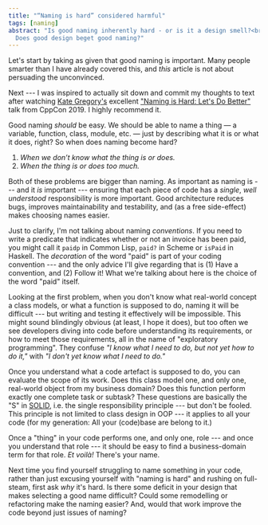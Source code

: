 ```yaml
---
title: "“Naming is hard” considered harmful"
tags: [naming]
abstract: "Is good naming inherently hard - or is it a design smell?<br/>
  Does good design beget good naming?"
---
```


Let's start by taking as given that good naming is important. Many
people smarter than I have already covered this, and *this* article is
not about persuading the unconvinced.

Next --- I was inspired to actually sit down and commit my thoughts to
text after watching [Kate
Gregory's](http://www.gregcons.com/kateblog/) excellent ["Naming is
Hard: Let's Do Better"](https://www.youtube.com/watch?v=MBRoCdtZOYg
"Kate Gregory at CppCon 2019") talk from CppCon 2019. I highly
recommend it.

Good naming *should* be easy. We should be able to name a thing — a
variable, function, class, module, etc. — just by describing what it
is or what it does, right? So when does naming become hard?
1. *When we don’t know what the thing is or does.*
2. *When the thing is or does too much.*

Both of these problems are bigger than naming. As important as naming
is --- and it *is* important --- ensuring that each piece of code has
a *single*, *well understood* responsibility is more important. Good
architecture reduces bugs, improves maintainability and testability,
and (as a free side-effect) makes choosing names easier.

Just to clarify, I'm not talking about naming *conventions*. If you
need to write a predicate that indicates whether or not an invoice has
been paid, you might call it `paidp` in Common Lisp, `paid?` in Scheme
or `isPaid` in Haskell. The *decoration* of the word "paid" is part of
your coding convention --- and the only advice I'll give regarding
that is (1) Have a convention, and (2) Follow it! What we're talking
about here is the choice of the word "paid" itself.

Looking at the first problem, when you don't know what real-world
concept a class models, or what a function is supposed to do, naming
it will be difficult --- but writing and testing it effectively will
be impossible. This might sound blindingly obvious (at least, I hope
it does), but too often we see developers diving into code before
understanding its requirements, or how to meet those requirements, all
in the name of "exploratory programming". They confuse *"I know what I
need to do, but not yet how to do it,"* with *"I don't yet know what I
need to do."*

Once you understand what a code artefact is supposed to do, you can
evaluate the scope of its work. Does this class model one, and only
one, real-world object from my business domain? Does this function
perform exactly one complete task or subtask? These questions are
basically the "S" in [SOLID](https://en.wikipedia.org/wiki/SOLID
"Definition of SOLID on Wikipedia"), i.e. the single responsibility
principle --- but don't be fooled. This principle is not limited to
class design in OOP --- it applies to all your code (for my
generation: All your (code)base are belong to it.)

Once a "thing" in your code performs one, and only one, role --- and
once you understand that role --- it should be easy to find a
business-domain term for that role. *Et voilà!* There's your name.

<takeaway>Next time you find yourself struggling to name something in
your code, rather than just excusing yourself with "naming is hard"
and rushing on full-steam, first ask *why* it's hard. Is there some
deficit in your design that makes selecting a good name difficult?
Could some remodelling or refactoring make the naming easier? And,
would that work improve the code beyond just issues of naming?
</takeaway>

<!-- [^1]: Kate Gregory (she/her) \| <a class="twitter-handle" href="https://twitter.com/gregcons">@gregcons</a> \| [www.gregcons.com/kateblog/](http://www.gregcons.com/kateblog/) -->


